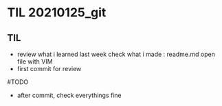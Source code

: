 # TIL 20210125_git

## TIL
- review what i learned last week
  check what i made : readme.md open file with VIM
- first commit for review

#TODO
- after commit, check everythings fine 
